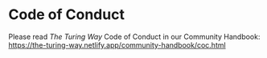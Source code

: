 # Code of Conduct

Please read *The Turing Way* Code of Conduct in our Community Handbook: https://the-turing-way.netlify.app/community-handbook/coc.html
